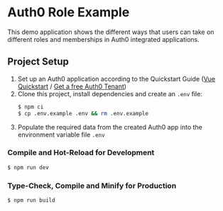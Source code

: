 # Auth0 Role Example

This demo application shows the different ways that users can take on different roles and memberships in Auth0
integrated applications.

## Project Setup

1. Set up an Auth0 application according to the Quickstart
   Guide ([Vue Quickstart](https://auth0.com/docs/quickstart/spa/vuejs)
   / [Get a free Auth0 Tenant](https://auth0.com/signup))
2. Clone this project, install dependencies and create an `.env` file:
   ```sh
   $ npm ci
   $ cp .env.example .env && rm .env.example
   ```
3. Populate the required data from the created Auth0 app into the environment variable file `.env`

### Compile and Hot-Reload for Development

```sh
$ npm run dev
```

### Type-Check, Compile and Minify for Production

```sh
$ npm run build
```
